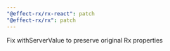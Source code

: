 ```yaml
---
"@effect-rx/rx-react": patch
"@effect-rx/rx": patch
---
```


Fix withServerValue to preserve original Rx properties
